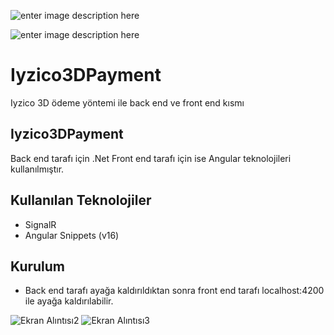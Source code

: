 ![enter image description here](https://miro.medium.com/max/750/1*zc1BKfAHkpvrZlHPbUvuYA.png)

![enter image description here](https://miro.medium.com/v2/resize:fit:512/1*FKD2Uy_Q6r6AviZA2VD4RQ.png)

# Iyzico3DPayment
Iyzico 3D ödeme yöntemi ile back end ve front end kısmı


## Iyzico3DPayment

Back end tarafı için .Net Front end tarafı için ise Angular teknolojileri kullanılmıştır.

## Kullanılan Teknolojiler

- SignalR
- Angular Snippets (v16)


## Kurulum
- Back end tarafı ayağa kaldırıldıktan sonra front end tarafı localhost:4200 ile ayağa kaldırılabilir. 


![Ekran Alıntısı2](https://github.com/aerenkrdnz/Iyzico3DPayment/assets/151842601/66cc3baf-1d3a-4d62-96a1-aa81bdd48c3f)
![Ekran Alıntısı3](https://github.com/aerenkrdnz/Iyzico3DPayment/assets/151842601/892478bb-647a-430b-af72-43dbfb65da40)


